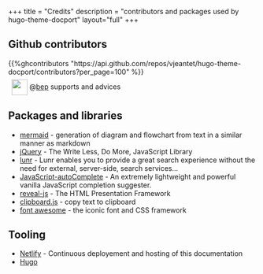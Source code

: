 +++
title = "Credits"
description = "contributors and packages used by hugo-theme-docport"
layout="full"
+++


## Github contributors

<div class="ghContributors">
{{%ghcontributors "https://api.github.com/repos/vjeantet/hugo-theme-docport/contributors?per_page=100" %}}

<div style="margin:7px">
	<img src="https://avatars2.githubusercontent.com/u/394382?v=3" class="inline" width="32" height="32" style="height: 32px;height: 32px; vertical-align:middle; ">
	<label>@<a href="https://github.com/bep">bep</a></label>
	<span class="contributions">supports and advices</span>
</div>

</div>



## Packages and libraries
* [mermaid](https://knsv.github.io/mermaid) - generation of diagram and flowchart from text in a similar manner as markdown
* [jQuery](https://jquery.com) - The Write Less, Do More, JavaScript Library
* [lunr](https://lunrjs.com) - Lunr enables you to provide a great search experience without the need for external, server-side, search services...
* [JavaScript-autoComplete](https://github.com/Pixabay/JavaScript-autoComplete) - An extremely lightweight and powerful vanilla JavaScript completion suggester.
* [reveal-js](http://lab.hakim.se/reveal-js) - The HTML Presentation Framework
* [clipboard.js](https://zenorocha.github.io/clipboard.js) - copy text to clipboard
* [font awesome](http://fontawesome.io/) - the iconic font and CSS framework


## Tooling

* [Netlify](https://www.netlify.com) - Continuous deployement and hosting of this documentation
* [Hugo](https://gohugo.io/) 
